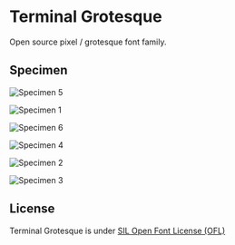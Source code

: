 # Terminal Grotesque

Open source pixel / grotesque font family.

## Specimen
![Specimen 5](https://github.com/jjjlllnnn/Terminal-Grotesque/raw/master/specimen/terminalGrotesque5.png)

![Specimen 1](https://github.com/jjjlllnnn/Terminal-Grotesque/raw/master/specimen/terminalGrotesque1.gif)

![Specimen 6](https://github.com/jjjlllnnn/Terminal-Grotesque/raw/master/specimen/terminalGrotesque6.png)

![Specimen 4](https://github.com/jjjlllnnn/Terminal-Grotesque/raw/master/specimen/terminalGrotesque4.png)

![Specimen 2](https://github.com/jjjlllnnn/Terminal-Grotesque/raw/master/specimen/terminalGrotesque2.gif)

![Specimen 3](https://github.com/jjjlllnnn/Terminal-Grotesque/raw/master/specimen/terminalGrotesque3.gif)

## License
Terminal Grotesque is under [SIL Open Font License (OFL)](http://scripts.sil.org/cms/scripts/page.php?site_id=nrsi&id=OFL "SIL Open Font License")
